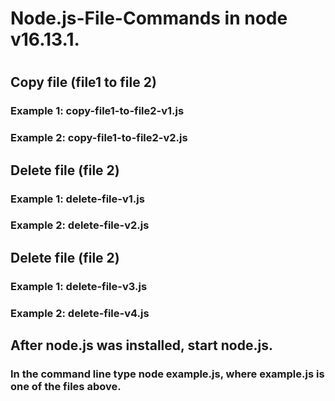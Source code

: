 # Node.js-File-Commands in node v16.13.1.
#
## Copy file (file1 to file 2)
### Example 1: copy-file1-to-file2-v1.js
### Example 2: copy-file1-to-file2-v2.js
##
## Delete file (file 2)
### Example 1: delete-file-v1.js
### Example 2: delete-file-v2.js
##
## Delete file (file 2)
### Example 1: delete-file-v3.js
### Example 2: delete-file-v4.js
##
## After node.js was installed, start node.js.
### In the command line type node example.js, where example.js is one of the files above.
